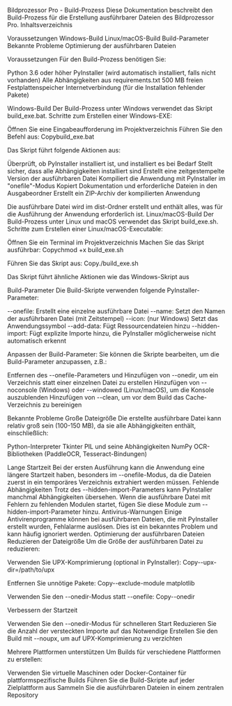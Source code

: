 Bildprozessor Pro - Build-Prozess
Diese Dokumentation beschreibt den Build-Prozess für die Erstellung ausführbarer Dateien des Bildprozessor Pro.
Inhaltsverzeichnis

Voraussetzungen
Windows-Build
Linux/macOS-Build
Build-Parameter
Bekannte Probleme
Optimierung der ausführbaren Dateien

Voraussetzungen
Für den Build-Prozess benötigen Sie:

Python 3.6 oder höher
PyInstaller (wird automatisch installiert, falls nicht vorhanden)
Alle Abhängigkeiten aus requirements.txt
500 MB freien Festplattenspeicher
Internetverbindung (für die Installation fehlender Pakete)

Windows-Build
Der Build-Prozess unter Windows verwendet das Skript build_exe.bat.
Schritte zum Erstellen einer Windows-EXE:

Öffnen Sie eine Eingabeaufforderung im Projektverzeichnis
Führen Sie den Befehl aus:
Copybuild_exe.bat

Das Skript führt folgende Aktionen aus:

Überprüft, ob PyInstaller installiert ist, und installiert es bei Bedarf
Stellt sicher, dass alle Abhängigkeiten installiert sind
Erstellt eine zeitgestempelte Version der ausführbaren Datei
Kompiliert die Anwendung mit PyInstaller im "onefile"-Modus
Kopiert Dokumentation und erforderliche Dateien in den Ausgabeordner
Erstellt ein ZIP-Archiv der kompilierten Anwendung



Die ausführbare Datei wird im dist-Ordner erstellt und enthält alles, was für die Ausführung der Anwendung erforderlich ist.
Linux/macOS-Build
Der Build-Prozess unter Linux und macOS verwendet das Skript build_exe.sh.
Schritte zum Erstellen einer Linux/macOS-Executable:

Öffnen Sie ein Terminal im Projektverzeichnis
Machen Sie das Skript ausführbar:
Copychmod +x build_exe.sh

Führen Sie das Skript aus:
Copy./build_exe.sh

Das Skript führt ähnliche Aktionen wie das Windows-Skript aus

Build-Parameter
Die Build-Skripte verwenden folgende PyInstaller-Parameter:

--onefile: Erstellt eine einzelne ausführbare Datei
--name: Setzt den Namen der ausführbaren Datei (mit Zeitstempel)
--icon: (nur Windows) Setzt das Anwendungssymbol
--add-data: Fügt Ressourcendateien hinzu
--hidden-import: Fügt explizite Importe hinzu, die PyInstaller möglicherweise nicht automatisch erkennt

Anpassen der Build-Parameter:
Sie können die Skripte bearbeiten, um die Build-Parameter anzupassen, z.B.:

Entfernen des --onefile-Parameters und Hinzufügen von --onedir, um ein Verzeichnis statt einer einzelnen Datei zu erstellen
Hinzufügen von --noconsole (Windows) oder --windowed (Linux/macOS), um die Konsole auszublenden
Hinzufügen von --clean, um vor dem Build das Cache-Verzeichnis zu bereinigen

Bekannte Probleme
Große Dateigröße
Die erstellte ausführbare Datei kann relativ groß sein (100-150 MB), da sie alle Abhängigkeiten enthält, einschließlich:

Python-Interpreter
Tkinter
PIL und seine Abhängigkeiten
NumPy
OCR-Bibliotheken (PaddleOCR, Tesseract-Bindungen)

Lange Startzeit
Bei der ersten Ausführung kann die Anwendung eine längere Startzeit haben, besonders im --onefile-Modus, da die Dateien zuerst in ein temporäres Verzeichnis extrahiert werden müssen.
Fehlende Abhängigkeiten
Trotz des --hidden-import-Parameters kann PyInstaller manchmal Abhängigkeiten übersehen. Wenn die ausführbare Datei mit Fehlern zu fehlenden Modulen startet, fügen Sie diese Module zum --hidden-import-Parameter hinzu.
Antivirus-Warnungen
Einige Antivirenprogramme können bei ausführbaren Dateien, die mit PyInstaller erstellt wurden, Fehlalarme auslösen. Dies ist ein bekanntes Problem und kann häufig ignoriert werden.
Optimierung der ausführbaren Dateien
Reduzieren der Dateigröße
Um die Größe der ausführbaren Datei zu reduzieren:

Verwenden Sie UPX-Komprimierung (optional in PyInstaller):
Copy--upx-dir=/path/to/upx

Entfernen Sie unnötige Pakete:
Copy--exclude-module matplotlib

Verwenden Sie den --onedir-Modus statt --onefile:
Copy--onedir


Verbessern der Startzeit

Verwenden Sie den --onedir-Modus für schnelleren Start
Reduzieren Sie die Anzahl der versteckten Importe auf das Notwendige
Erstellen Sie den Build mit --noupx, um auf UPX-Komprimierung zu verzichten

Mehrere Plattformen unterstützen
Um Builds für verschiedene Plattformen zu erstellen:

Verwenden Sie virtuelle Maschinen oder Docker-Container für plattformspezifische Builds
Führen Sie die Build-Skripte auf jeder Zielplattform aus
Sammeln Sie die ausführbaren Dateien in einem zentralen Repository
